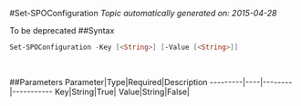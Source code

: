 #Set-SPOConfiguration
*Topic automatically generated on: 2015-04-28*

To be deprecated
##Syntax
```powershell
Set-SPOConfiguration -Key [<String>] [-Value [<String>]]
```
&nbsp;

##Parameters
Parameter|Type|Required|Description
---------|----|--------|-----------
Key|String|True|
Value|String|False|
